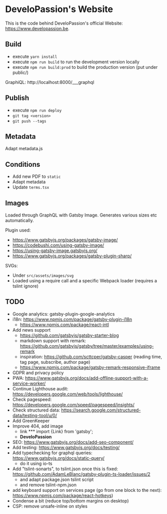 # DeveloPassion's Website

This is the code behind DeveloPassion's official Website: https://www.developassion.be.

## Build

* execute `yarn install`
* execute `npm run build` to run the development version locally
* execute `npm run build:prod` to build the production version (put under public/)

GraphiQL: http://localhost:8000/___graphql

## Publish

* execute `npm run deploy`
* `git tag <version>`
* `git push --tags`

## Metadata

Adapt metadata.js

## Conditions

* Add new PDF to `static`
* Adapt metadata
* Update `terms.tsx`

## Images

Loaded through GraphQL with Gatsby Image. Generates various sizes etc automatically.

Plugin used:

* https://www.gatsbyjs.org/packages/gatsby-image/
* https://codebushi.com/using-gatsby-image/
* https://using-gatsby-image.gatsbyjs.org/
* https://www.gatsbyjs.org/packages/gatsby-plugin-sharp/

SVGs:

* Under `src/assets/images/svg`
* Loaded using a require call and a specific Webpack loader (requires a tslint ignore)

## TODO

* Google analytics: gatsby-plugin-google-analytics
* i18n: https://www.npmjs.com/package/gatsby-plugin-i18n
  * https://www.npmjs.com/package/react-intl
* Add news support
  * https://github.com/gatsbyjs/gatsby-starter-blog
  * markdown support with remark: https://github.com/gatsbyjs/gatsby/tree/master/examples/using-remark
  * inspiration: https://github.com/scttcper/gatsby-casper (reading time, tag page, subscribe, author page)
  * https://www.npmjs.com/package/gatsby-remark-responsive-iframe
* GDPR and privacy policy
* PWA: https://www.gatsbyjs.org/docs/add-offline-support-with-a-service-worker/
* Continue Lighthouse audit: https://developers.google.com/web/tools/lighthouse/
* Check pagespeed: https://developers.google.com/speed/pagespeed/insights/
* Check structured data: https://search.google.com/structured-data/testing-tool/u/0/
* Add GreenKeeper
* Improve 404, add image
  * link \*** import {Link} from 'gatsby';
  * <Link to="/" className="logo"><strong>DeveloPassion</strong></Link>
* SEO: https://www.gatsbyjs.org/docs/add-seo-component/
* Add testing: https://www.gatsbyjs.org/docs/testing/
* Add typechecking for graphql queries: https://www.gatsbyjs.org/docs/static-query/
  * do it using io-ts
* Add "tslint-sonarts", to tslint.json once this is fixed: https://github.com/AdamLeBlanc/gatsby-plugin-ts-loader/issues/2
  * and adapt package.json tslint script
  * and remove tslint-npm.json
* add keyboard support on services page (go from one block to the next): https://www.npmjs.com/package/react-hotkeys)
* Condense a bit (reduce top/bottom margins on desktop)
* CSP: remove unsafe-inline on styles
